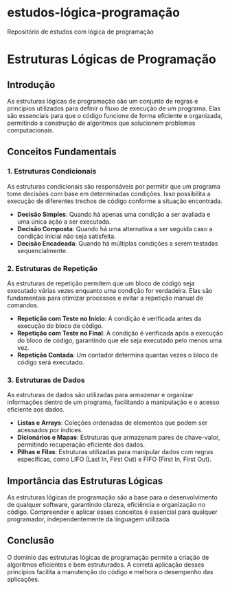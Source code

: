 # estudos-lógica-programação
Repositório de estudos com lógica de programação 

# Estruturas Lógicas de Programação

## Introdução
As estruturas lógicas de programação são um conjunto de regras e princípios utilizados para definir o fluxo de execução de um programa. Elas são essenciais para que o código funcione de forma eficiente e organizada, permitindo a construção de algoritmos que solucionem problemas computacionais.

## Conceitos Fundamentais

### 1. Estruturas Condicionais
As estruturas condicionais são responsáveis por permitir que um programa tome decisões com base em determinadas condições. Isso possibilita a execução de diferentes trechos de código conforme a situação encontrada.

- **Decisão Simples**: Quando há apenas uma condição a ser avaliada e uma única ação a ser executada.
- **Decisão Composta**: Quando há uma alternativa a ser seguida caso a condição inicial não seja satisfeita.
- **Decisão Encadeada**: Quando há múltiplas condições a serem testadas sequencialmente.

### 2. Estruturas de Repetição
As estruturas de repetição permitem que um bloco de código seja executado várias vezes enquanto uma condição for verdadeira. Elas são fundamentais para otimizar processos e evitar a repetição manual de comandos.

- **Repetição com Teste no Início**: A condição é verificada antes da execução do bloco de código.
- **Repetição com Teste no Final**: A condição é verificada após a execução do bloco de código, garantindo que ele seja executado pelo menos uma vez.
- **Repetição Contada**: Um contador determina quantas vezes o bloco de código será executado.

### 3. Estruturas de Dados
As estruturas de dados são utilizadas para armazenar e organizar informações dentro de um programa, facilitando a manipulação e o acesso eficiente aos dados.

- **Listas e Arrays**: Coleções ordenadas de elementos que podem ser acessados por índices.
- **Dicionários e Mapas**: Estruturas que armazenam pares de chave-valor, permitindo recuperação eficiente dos dados.
- **Pilhas e Filas**: Estruturas utilizadas para manipular dados com regras específicas, como LIFO (Last In, First Out) e FIFO (First In, First Out).

## Importância das Estruturas Lógicas
As estruturas lógicas de programação são a base para o desenvolvimento de qualquer software, garantindo clareza, eficiência e organização no código. Compreender e aplicar esses conceitos é essencial para qualquer programador, independentemente da linguagem utilizada.

## Conclusão
O domínio das estruturas lógicas de programação permite a criação de algoritmos eficientes e bem estruturados. A correta aplicação desses princípios facilita a manutenção do código e melhora o desempenho das aplicações.

